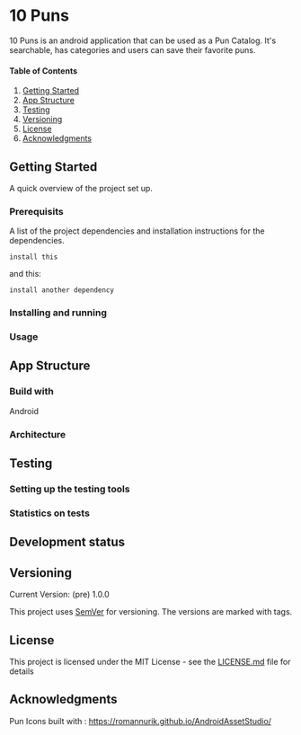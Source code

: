 # 10 Puns

10 Puns is an android application that can be used as a Pun Catalog. It's searchable, has categories and users can save their favorite puns.

#### Table of Contents

1. [Getting Started](#getting-started)
2. [App Structure](#app-structure)
3. [Testing](#testing)
4. [Versioning](#versioning)
5. [License](#license)
6. [Acknowledgments](#acknowledgments)

## Getting Started

A quick overview of the project set up. 

### Prerequisits

A list of the project dependencies and installation instructions for the dependencies. 

```shell
install this
```

and this:

```shell
install another dependency
```

### Installing and running

### Usage

## App Structure

### Build with

Android 

### Architecture

## Testing

### Setting up the testing tools

### Statistics on tests 

## Development status

## Versioning

Current Version: (pre) 1.0.0

This project uses [SemVer](http://semver.org/) for versioning. The versions are marked with tags.

## License

This project is licensed under the MIT License - see the [LICENSE.md](LICENSE.md) file for details

## Acknowledgments

Pun Icons built with : https://romannurik.github.io/AndroidAssetStudio/ 
